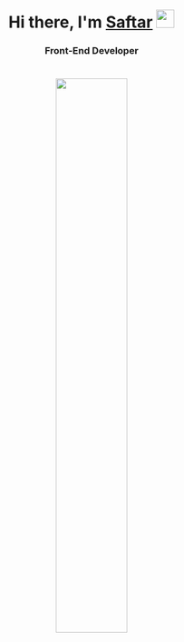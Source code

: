 
<h1 display="flex" align="center">Hi there, I'm <a href="https://github.com/Saftar94" target="_blank">Saftar</a> 
<img src="https://github.com/blackcater/blackcater/raw/main/images/Hi.gif" height="32"/></h1>
<h3 align="center">Front-End Developer</h3>

<h1 align="center">
<img align="center" src="https://cdn.dribbble.com/users/1235346/screenshots/3252385/job.gif" width="50%"/>
  </h1>








